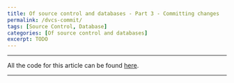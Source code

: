 ```yaml
---
title: Of source control and databases - Part 3 - Committing changes
permalink: /dvcs-commit/
tags: [Source Control, Database]
categories: [Of source control and databases]
excerpt: TODO
---
```


---
All the code for this article can be found [here]().

---

